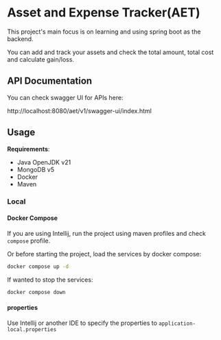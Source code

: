 # Asset and Expense Tracker(AET)

This project's main focus is on learning and using spring boot as the backend.

You can add and track your assets and check the total amount, total cost and 
calculate gain/loss.


## API Documentation

You can check swagger UI for APIs here:

http://localhost:8080/aet/v1/swagger-ui/index.html

## Usage

**Requirements**:
 - Java OpenJDK v21
 - MongoDB v5
 - Docker
 - Maven



### Local

#### Docker Compose
If you are using Intellij, run the project using maven profiles and check
`compose` profile.


Or before starting the project, load the services by docker compose:

```bash
docker compose up -d
```

If wanted to stop the services:
```bash
docker compose down
```
#### properties
Use Intellij or another IDE to specify the properties to `application-local.properties`
